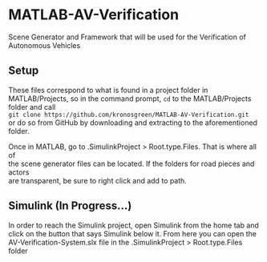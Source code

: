 # MATLAB-AV-Verification
 Scene Generator and Framework that will be used for the Verification of Autonomous Vehicles

## Setup
These files correspond to what is found in a project folder in MATLAB/Projects,
so in the command prompt, `cd` to the MATLAB/Projects folder and call<br/>
`git clone https://github.com/kronosgreen/MATLAB-AV-Verification.git`<br/>
or do so from GitHub by downloading and extracting to the aforementioned folder.

Once in MATLAB, go to .SimulinkProject > Root.type.Files. That is where all of <br/>
the scene generator files can be located. If the folders for road pieces and actors<br/>
are transparent, be sure to right click and add to path. 

## Simulink (In Progress...)
In order to reach the Simulink project, open Simulink from the home tab and <br/>
click on the button that says Simulink below it. From here you can open the <br/>
AV-Verification-System.slx file in the .SimulinkProject > Root.type.Files folder
